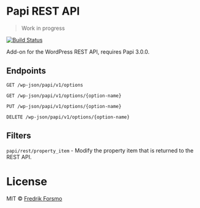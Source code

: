 # Papi REST API

> Work in progress

[![Build Status](https://travis-ci.org/wp-papi/papi-rest-api.svg?branch=master)](https://travis-ci.org/wp-papi/papi-rest-api)

Add-on for the WordPress REST API, requires Papi 3.0.0.

## Endpoints

`GET /wp-json/papi/v1/options`

`GET /wp-json/papi/v1/options/{option-name}`

`PUT /wp-json/papi/v1/options/{option-name}`

`DELETE /wp-json/papi/v1/options/{option-name}`

## Filters

`papi/rest/property_item` - Modify the property item that is returned to the REST API.

# License

MIT © [Fredrik Forsmo](https://github.com/frozzare)
